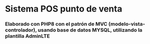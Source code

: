 # Sistema POS punto de venta
### Elaborado con PHP8 con el patrón de MVC (modelo-vista-controlador), usando base de datos MYSQL, utilizando la plantilla AdminLTE
